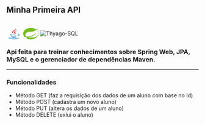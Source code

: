 ## **Minha Primeira API**
<div style="display: inline_block"><br>
  <img align="center" alt="Thyago-Java" height="30" width="40" src="https://raw.githubusercontent.com/devicons/devicon/master/icons/java/java-original.svg">
  <img align="center" alt="Thyago-Spring" height="30" width="40" src="https://raw.githubusercontent.com/devicons/devicon/master/icons/spring/spring-original.svg">
  <img align="center" alt="Thyago-SQL" height="30" width="40" src="https://www.logo.wine/a/logo/MySQL/MySQL-Logo.wine.svg">
 </div>


### Api feita para treinar conhecimentos sobre **Spring Web**, **JPA**, MySQL e o gerenciador de dependências **Maven**.
--------------------------------------------
### **Funcionalidades**

- Método GET (faz a requisição dos dados de um aluno com base no Id)
- Método POST (cadastra um novo aluno)
- Método PUT (altera os dados de um aluno)
- Método DELETE (exlui o aluno)




